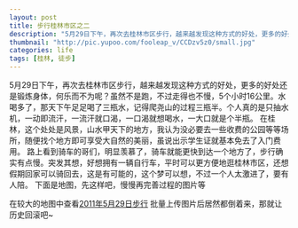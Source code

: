 ```yaml
---
layout: post
title: 步行桂林市区之二
description: "5月29日下午，再次去桂林市区步行，越来越发现这种方式的好处，更多的好处还是锻炼身体，何乐而不为呢？虽然不是跑，不过走得也不慢，5个小时16公里。水喝多了，那天下午足足喝了三瓶水，记得爬尧山的过程三瓶半。"
thumbnail: "http://pic.yupoo.com/fooleap_v/CCDzv5z0/small.jpg"
categories: life
tags: [桂林, 徒步]
---
```


5月29日下午，再次去桂林市区步行，越来越发现这种方式的好处，更多的好处还是锻炼身体，何乐而不为呢？虽然不是跑，不过走得也不慢，5个小时16公里。水喝多了，那天下午足足喝了三瓶水，记得爬尧山的过程三瓶半。个人真的是只抽水机，一动即流汗，一流汗就口渴，一口渴就想喝水，一大口就是个半瓶。
在桂林，这个处处是风景，山水甲天下的地方，我认为没必要去一些收费的公园等等场所，随便找个地方即可享受大自然的美丽，虽说出示学生证就基本免去了入门费用。
路上看到骑车的哥们，明显羡慕了，骑车就能更快到达一个地方了，步行确实有点慢。突发其想，好想拥有一辆自行车，平时可以更方便地逛桂林市区，还想假期回家可以骑回去，这是有可能的，这个梦可以想，不过一个人太激进了，要有人陪。
下面是地图，先这样吧，慢慢再完善过程的图片等
  
在较大的地图中查看[2011年5月29日步行](http://ditu.google.com/maps/ms?ie=UTF8&hl=zh-CN&brcurrent=3,0x36a4f43675215133:0xff86c1191d704ae1,0%3B5,0,0&msa=0&msid=203176056751949258154.0004a46a0d6d642391087&ll=25.254943,110.309086&spn=0.056978,0.094242&z=13&source=embed)
批量上传图片后居然都倒着来，那就让历史回滚吧~
